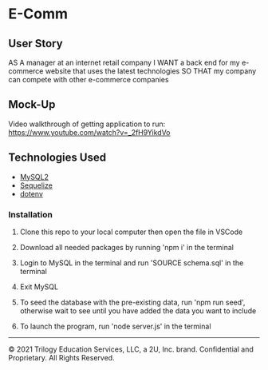 # E-Comm

## User Story

AS A manager at an internet retail company
I WANT a back end for my e-commerce website that uses the latest technologies
SO THAT my company can compete with other e-commerce companies


## Mock-Up
Video walkthrough of getting application to run: https://www.youtube.com/watch?v=_2fH9YikdVo 

## Technologies Used
* [MySQL2](https://www.npmjs.com/package/mysql)
* [Sequelize](https://www.npmjs.com/package/sequelize)
* [dotenv](https://www.npmjs.com/package/dotenv)

### Installation
1. Clone this repo to your local computer then open the file in VSCode

2. Download all needed packages by running 'npm i' in the terminal

3. Login to MySQL in the terminal and run 'SOURCE schema.sql' in the terminal

4. Exit MySQL

5. To seed the database with the pre-existing data, run 'npm run seed', otherwise wait to see until you have added the data you want to include

6. To launch the program, run 'node server.js' in the terminal

---
© 2021 Trilogy Education Services, LLC, a 2U, Inc. brand. Confidential and Proprietary. All Rights Reserved.
